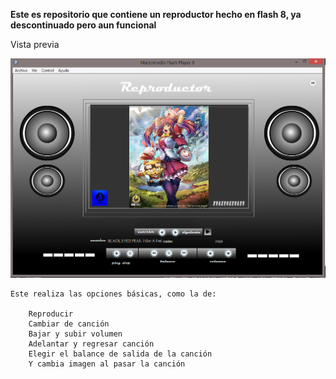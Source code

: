 **Este es repositorio que contiene un reproductor hecho en flash 8, ya descontinuado pero aun funcional**

Vista previa 

![Vista previa ](https://github.com/Eduardishion/ReproductorMusicaVFlash8/blob/master/ima.png)



```
Este realiza las opciones básicas, como la de:

    Reproducir 
    Cambiar de canción 
    Bajar y subir volumen 
    Adelantar y regresar canción 
    Elegir el balance de salida de la canción  
    Y cambia imagen al pasar la canción
```





